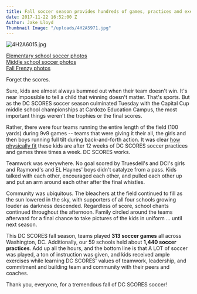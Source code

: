 ```yaml
---
title: Fall soccer season provides hundreds of games, practices and exercise
date: 2017-11-22 16:52:00 Z
Author: Jake Lloyd
Thumbnail Image: "/uploads/4H2A5971.jpg"
---
```


![4H2A6015.jpg](/uploads/4H2A6015.jpg)

[Elementary school soccer photos ](https://www.flickr.com/photos/dcscorespictures/albums/72157686276655031) <br>
[Middle school soccer photos](https://www.flickr.com/photos/dcscorespictures/albums/72157686224242060) <br>
[Fall Frenzy photos](https://www.flickr.com/photos/dcscorespictures/albums/72157687401606930) <br>

Forget the scores.

Sure, kids are almost always bummed out when their team doesn't win. It's near impossible to tell a child that winning doesn't matter. That's sports. But as the DC SCORES soccer season culminated Tuesday with the Capital Cup middle school championships at Cardozo Education Campus, the most important things weren't the trophies or the final scores.


Rather, there were four teams running the entire length of the field (100 yards) during 9v9 games -- teams that were giving it their all, the girls and then boys running full tilt during back-and-forth action. It was clear [how physically fit](http://www.dcscoresimpact.org/) these kids are after 12 weeks of DC SCORES soccer practices and games three times a week. DC SCORES works.

Teamwork was everywhere. No goal scored by Truesdell's and DCI's girls and Raymond's and EL Haynes' boys didn't catalyze from a pass. Kids talked with each other, encouraged each other, and pulled each other up and put an arm around each other after the final whistles.

Community was ubiquitous. The bleachers at the field continued to fill as the sun lowered in the sky, with supporters of all four schools growing louder as darkness descended. Regardless of score, school chants continued throughout the afternoon. Family circled around the teams afterward for a final chance to take pictures of the kids in uniform ... until next season.

This DC SCORES fall season, teams played **313 soccer games** all across Washington, DC. Additionally, our 59 schools held about **1,440 soccer practices**. Add up all the hours, and the bottom line is that A LOT of soccer was played, a ton of instruction was given, and kids received ample exercises while learning DC SCORES' values of teamwork, leadership, and commitment and building team and community with their peers and coaches.

Thank you, everyone, for a tremendous fall of DC SCORES soccer!